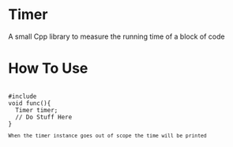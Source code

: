 # Timer
A small Cpp library to measure the running time of a block of code

# How To Use 

<code>
#include<Timer.h>
void func(){
  Timer timer;
  // Do Stuff Here
}
<code>
When the timer instance goes out of scope the time will be printed

